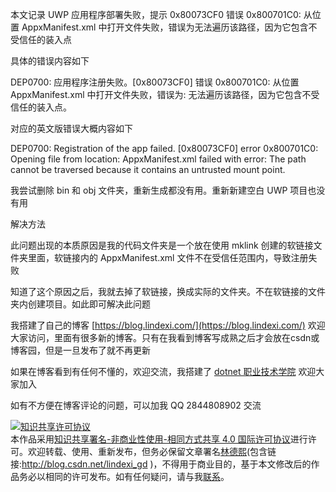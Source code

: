 
本文记录 UWP 应用程序部署失败，提示 0x80073CF0 错误 0x800701C0: 从位置 AppxManifest.xml 中打开文件失败，错误为无法遍历该路径，因为它包含不受信任的装入点

<!--more-->


<!-- CreateTime:2025/01/17 07:05:23 -->

<!-- 发布 -->
<!-- 博客 -->

具体的错误内容如下

DEP0700: 应用程序注册失败。[0x80073CF0] 错误 0x800701C0: 从位置 AppxManifest.xml 中打开文件失败，错误为: 无法遍历该路径，因为它包含不受信任的装入点。 

对应的英文版错误大概内容如下

DEP0700: Registration of the app failed. [0x80073CF0] error 0x800701C0: Opening file from location: AppxManifest.xml failed with error: The path cannot be traversed because it contains an untrusted mount point.

我尝试删除 bin 和 obj 文件夹，重新生成都没有用。重新新建空白 UWP 项目也没有用

解决方法

此问题出现的本质原因是我的代码文件夹是一个放在使用 mklink 创建的软链接文件夹里面，软链接内的 AppxManifest.xml 文件不在受信任范围内，导致注册失败

知道了这个原因之后，我就去掉了软链接，换成实际的文件夹。不在软链接的文件夹内创建项目。如此即可解决此问题


我搭建了自己的博客 [https://blog.lindexi.com/](https://blog.lindexi.com/) 欢迎大家访问，里面有很多新的博客。只有在我看到博客写成熟之后才会放在csdn或博客园，但是一旦发布了就不再更新

如果在博客看到有任何不懂的，欢迎交流，我搭建了 [dotnet 职业技术学院](https://t.me/dotnet_campus) 欢迎大家加入

如有不方便在博客评论的问题，可以加我 QQ 2844808902 交流

<a rel="license" href="http://creativecommons.org/licenses/by-nc-sa/4.0/"><img alt="知识共享许可协议" style="border-width:0" src="https://licensebuttons.net/l/by-nc-sa/4.0/88x31.png" /></a><br />本作品采用<a rel="license" href="http://creativecommons.org/licenses/by-nc-sa/4.0/">知识共享署名-非商业性使用-相同方式共享 4.0 国际许可协议</a>进行许可。欢迎转载、使用、重新发布，但务必保留文章署名[林德熙](http://blog.csdn.net/lindexi_gd)(包含链接:http://blog.csdn.net/lindexi_gd )，不得用于商业目的，基于本文修改后的作品务必以相同的许可发布。如有任何疑问，请与我[联系](mailto:lindexi_gd@163.com)。
